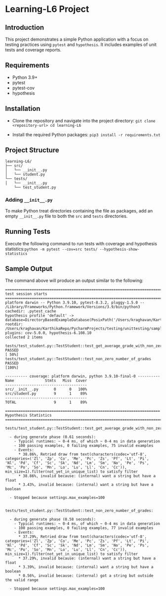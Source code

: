 # Learning-L6 Project

## Introduction
This project demonstrates a simple Python application with a focus on testing practices using `pytest` and `hypothesis`. It includes examples of unit tests and coverage reports.

## Requirements
- Python 3.9+
- pytest
- pytest-cov
- hypothesis

## Installation
- Clone the repository and navigate into the project directory: ```git clone <repository-url> cd learning-L6```

- Install the required Python packages: ```pip3 install -r requirements.txt```

## Project Structure
```
learning-L6/
├── src/
│   └── __init__.py
│   └── student.py
└── tests/
│   └── __init__.py
    └── test_student.py
```

### Adding `__init__.py`
To make Python treat directories containing the file as packages, add an empty `__init__.py` file to both the `src` and `tests` directories.

## Running Tests
Execute the following command to run tests with coverage and hypothesis statistics:```python -m pytest --cov=src tests/ --hypothesis-show-statistics```

## Sample Output
The command above will produce an output similar to the following:
```
======================================================================= test session starts ========================================================================
platform darwin -- Python 3.9.10, pytest-8.3.2, pluggy-1.5.0 -- /Library/Frameworks/Python.framework/Versions/3.9/bin/python3
cachedir: .pytest_cache
hypothesis profile 'default' -> database=DirectoryBasedExampleDatabase(PosixPath('/Users/kraghavan/KarthikaRepo/PycharmProjects/testing/unittesting/sample_testing6/.hypothesis/examples'))
rootdir: /Users/kraghavan/KarthikaRepo/PycharmProjects/testing/unittesting/sample_testing6
plugins: cov-5.0.0, hypothesis-6.108.10
collected 2 items                                                                                                                                                  

tests/test_student.py::TestStudent::test_get_average_grade_with_non_zero_grades PASSED                                                                       [ 50%]
tests/test_student.py::TestStudent::test_non_zero_number_of_grades PASSED                                                                                    [100%]

---------- coverage: platform darwin, python 3.9.10-final-0 ----------
Name              Stmts   Miss  Cover
-------------------------------------
src/__init__.py       0      0   100%
src/student.py        9      1    89%
-------------------------------------
TOTAL                 9      1    89%

====================================================================== Hypothesis Statistics =======================================================================

tests/test_student.py::TestStudent::test_get_average_grade_with_non_zero_grades:

  - during generate phase (0.61 seconds):
    - Typical runtimes: ~ 0-4 ms, of which ~ 0-4 ms in data generation
    - 100 passing examples, 0 failing examples, 75 invalid examples
    - Events:
      * 38.86%, Retried draw from text(characters(codec='utf-8', categories=('Zl', 'Zp', 'Co', 'Me', 'Pc', 'Zs', 'Pf', 'Lt', 'Pi', 'Nl', 'Pd', 'Cf', 'Sc', 'Sk', 'Nd', 'Lm', 'Sm', 'No', 'Pe', 'Ps', 'Mc', 'Po', 'So', 'Mn', 'Lo', 'Lu', 'Ll', 'Cn', 'Cc')), min_size=1).filter(not_yet_in_unique_list) to satisfy filter
      * 38.86%, invalid because: (internal) want a string but have a float
      * 3.43%, invalid because: (internal) want a string but have a boolean

  - Stopped because settings.max_examples=100


tests/test_student.py::TestStudent::test_non_zero_number_of_grades:

  - during generate phase (0.58 seconds):
    - Typical runtimes: ~ 0-4 ms, of which ~ 0-4 ms in data generation
    - 100 passing examples, 0 failing examples, 77 invalid examples
    - Events:
      * 37.29%, Retried draw from text(characters(codec='utf-8', categories=('Zl', 'Zp', 'Co', 'Me', 'Pc', 'Zs', 'Pf', 'Lt', 'Pi', 'Nl', 'Pd', 'Cf', 'Sc', 'Sk', 'Nd', 'Lm', 'Sm', 'No', 'Pe', 'Ps', 'Mc', 'Po', 'So', 'Mn', 'Lo', 'Lu', 'Ll', 'Cn', 'Cc')), min_size=1).filter(not_yet_in_unique_list) to satisfy filter
      * 37.29%, invalid because: (internal) want a string but have a float
      * 3.39%, invalid because: (internal) want a string but have a boolean
      * 0.56%, invalid because: (internal) got a string but outside the valid range

  - Stopped because settings.max_examples=100

```